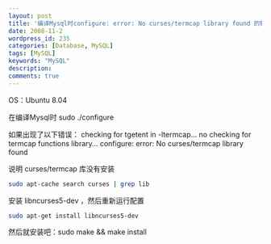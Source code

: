 ```yaml
---
layout: post
title: '编译Mysql时configure: error: No curses/termcap library found 的错误解决方法'
date: 2008-11-2
wordpress_id: 235
categories: [Database, MySQL]
tags: [MySQL]
keywords: "MySQL"
description: 
comments: true
---
```

OS：Ubuntu 8.04

在编译Mysql时
sudo ./configure

如果出现了以下错误：
checking for tgetent in -ltermcap… no
checking for termcap functions library… configure: error: No curses/termcap library found

说明 curses/termcap 库没有安装

``` bash
sudo apt-cache search curses | grep lib
```
安装 libncurses5-dev ，然后重新运行配置

``` bash
sudo apt-get install libncurses5-dev
```
然后就安装吧：sudo make &amp;&amp; make install
